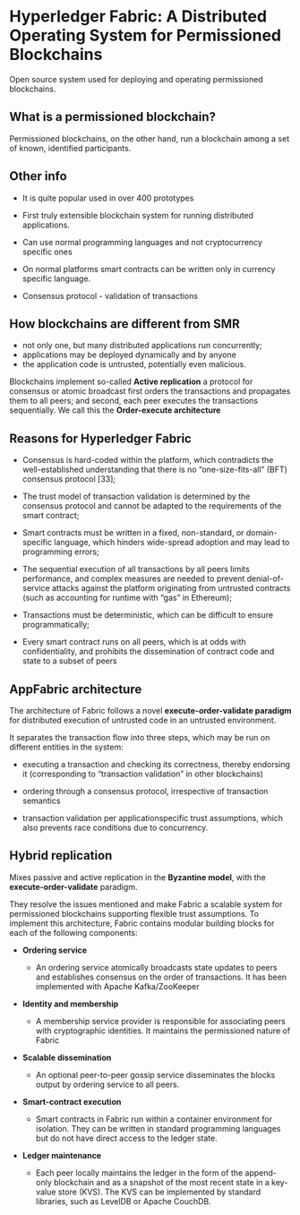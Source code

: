 # Hyperledger Fabric: A Distributed Operating System for Permissioned Blockchains


Open source system used for deploying and operating permissioned blockchains.

## What is a permissioned blockchain?
Permissioned blockchains, on the other hand, run a blockchain among a set of known, identified participants.

## Other info
- It is quite popular used in over 400 prototypes

- First truly extensible blockchain system for running distributed applications.

- Can use normal programming languages and not cryptocurrency specific ones

- On normal platforms smart contracts can be written only in currency specific language.

- Consensus protocol - validation of transactions


## How blockchains are different from SMR
- not only one, but many distributed applications run concurrently;
- applications may be deployed dynamically and by anyone
- the application code is untrusted, potentially even malicious. 
 
 Blockchains implement so-called **Active replication** a protocol for consensus or atomic broadcast
first orders the transactions and propagates them to all peers;
and second, each peer executes the transactions sequentially.
We call this the **Order-execute architecture**

## Reasons for Hyperledger Fabric
- Consensus is hard-coded within the platform, which contradicts
the well-established understanding that there is
no “one-size-fits-all” (BFT) consensus protocol [33];

- The trust model of transaction validation is determined
by the consensus protocol and cannot be adapted to the
requirements of the smart contract;

- Smart contracts must be written in a fixed, non-standard,
or domain-specific language, which hinders wide-spread
adoption and may lead to programming errors;

- The sequential execution of all transactions by all peers
limits performance, and complex measures are needed
to prevent denial-of-service attacks against the platform
originating from untrusted contracts (such as accounting
for runtime with “gas” in Ethereum);

- Transactions must be deterministic, which can be difficult
to ensure programmatically;

- Every smart contract runs on all peers, which is at odds
with confidentiality, and prohibits the dissemination of
contract code and state to a subset of peers

## AppFabric architecture

The architecture of Fabric follows a novel **execute-order-validate
paradigm** for distributed execution of untrusted
code in an untrusted environment. 

It separates the transaction
flow into three steps, which may be run on different
entities in the system:

- executing a transaction and checking its correctness, thereby endorsing it (corresponding to “transaction validation” in other blockchains)

- ordering through a consensus protocol, irrespective of transaction semantics

- transaction validation per applicationspecific trust assumptions, which also prevents race conditions due to concurrency.

## Hybrid replication
Mixes passive and active replication in the **Byzantine model**, with the
**execute-order-validate** paradigm.

They resolve the issues mentioned and make Fabric a scalable system for permissioned
blockchains supporting flexible trust assumptions.
To implement this architecture, Fabric contains modular
building blocks for each of the following components:

- **Ordering service** 
    * An ordering service atomically broadcasts
        state updates to peers and establishes consensus on the order of transactions. It has been implemented with Apache Kafka/ZooKeeper

- **Identity and membership**
    * A membership service provider is responsible for associating peers with cryptographic identities. It maintains the permissioned nature of Fabric

- **Scalable dissemination**
    * An optional peer-to-peer gossip
    service disseminates the blocks output by ordering service to all peers.

- **Smart-contract execution**
    * Smart contracts in Fabric run within a container environment for isolation. They can be written in standard programming languages but do not have direct access to the ledger state.

- **Ledger maintenance**
    * Each peer locally maintains the ledger in the form of the append-only blockchain and as a snapshot of the most recent state in a key-value store (KVS). The KVS can be implemented by standard libraries, such
    as LevelDB or Apache CouchDB.
